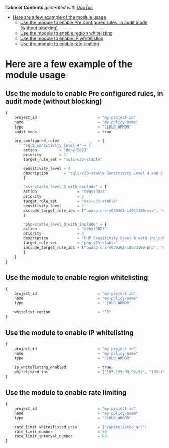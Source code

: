 <!-- START doctoc generated TOC please keep comment here to allow auto update -->
<!-- DON'T EDIT THIS SECTION, INSTEAD RE-RUN doctoc TO UPDATE -->
**Table of Contents**  *generated with [DocToc](https://github.com/thlorenz/doctoc)*

- [Here are a few example of the module usage](#here-are-a-few-example-of-the-module-usage)
  - [Use the module to enable Pre configured rules, in audit mode (without blocking)](#use-the-module-to-enable-pre-configured-rules-in-audit-mode-without-blocking)
  - [Use the module to enable region whitelisting](#use-the-module-to-enable-region-whitelisting)
  - [Use the module to enable IP whitelisting](#use-the-module-to-enable-ip-whitelisting)
  - [Use the module to enable rate limiting](#use-the-module-to-enable-rate-limiting)

<!-- END doctoc generated TOC please keep comment here to allow auto update -->

# Here are a few example of the module usage

## Use the module to enable Pre configured rules, in audit mode (without blocking)

```tf
{
    project_id                           = "my-project-id"
    name                                 = "my-policy-name"
    type                                 = "CLOUD_ARMOR"
    audit_mode                           = true

    pre_configured_rules                 = {
        "sqli_sensitivity_level_4" = {
        action          = "deny(502)"
        priority        = 1
        target_rule_set = "sqli-v33-stable"

        sensitivity_level = 4
        description       = "sqli-v33-stable Sensitivity Level 4 and 2 preconfigured_waf_config_exclusions"
        }

        "xss-stable_level_2_with_exclude" = {
        action                  = "deny(502)"
        priority                = 2
        target_rule_set         = "xss-v33-stable"
        sensitivity_level       = 2
        exclude_target_rule_ids = ["owasp-crs-v030301-id941380-xss", "owasp-crs-v030301-id941280-xss"]
        }

        "php-stable_level_0_with_include" = {
        action                  = "deny(502)"
        priority                = 3
        description             = "PHP Sensitivity Level 0 with included rules"
        target_rule_set         = "php-v33-stable"
        include_target_rule_ids = ["owasp-crs-v030301-id933190-php", "owasp-crs-v030301-id933111-php"]
        }
    }
}
```

## Use the module to enable region whitelisting

```tf
{
    project_id                           = "my-project-id"
    name                                 = "my-policy-name"
    type                                 = "CLOUD_ARMOR"

    whitelist_region                     = "FR"
}
```

## Use the module to enable IP whitelisting

```tf
{
    project_id                           = "my-project-id"
    name                                 = "my-policy-name"
    type                                 = "CLOUD_ARMOR"

    ip_whitelisting_enabled              = true
    whitelisted_ips                      = ["195.135.98.90/32", "195.135.98.91/32"] # List of whitelisted ip ranges
}
```

## Use the module to enable rate limiting

```tf
{
    project_id                           = "my-project-id"
    name                                 = "my-policy-name"
    type                                 = "CLOUD_ARMOR"

    rate_limit_whiteslisted_uris         = ["/whitelisted_url"]
    rate_limit_number                    = 50
    rate_limit_interval_number           = 60
}
```
